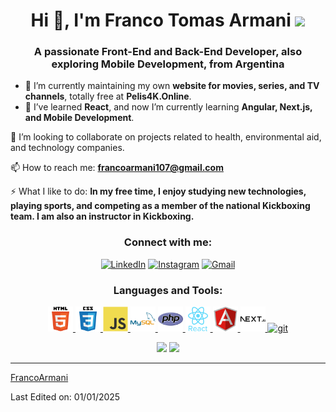 <h1 align="center">Hi 👋, I'm Franco Tomas Armani <img height="40" src="https://emoji.gg/assets/emoji/7333-parrotdance.gif"></h1>
<h3 align="center">A passionate Front-End and Back-End Developer, also exploring Mobile Development, from Argentina</h3>

- 🔭 I’m currently maintaining my own **website for movies, series, and TV channels**, totally free at **Pelis4K.Online**.
- 🌱 I’ve learned **React**, and now I’m currently learning **Angular, Next.js, and Mobile Development**.

👯 I’m looking to collaborate on projects related to health, environmental aid, and technology companies.

📫 How to reach me: **francoarmani107@gmail.com**

⚡ What I like to do: **In my free time, I enjoy studying new technologies, playing sports, and competing as a member of the national Kickboxing team. I am also an instructor in Kickboxing.**

<h3 align="center">Connect with me:</h3>
<div align="center">

[![LinkedIn](https://img.shields.io/badge/LinkedIn-0077B5?style=for-the-badge&logo=linkedin&logoColor=white)](https://www.linkedin.com/in/franco-armani-993a36234/)
[![Instagram](https://img.shields.io/badge/Instagram-E4405F?style=for-the-badge&logo=instagram&logoColor=white)](https://www.instagram.com/fran.armani_/?igsh=MW9hcGJxbnY0dTRkOA%3D%3D)
[![Gmail](https://img.shields.io/badge/Gmail-D14836?style=for-the-badge&logo=gmail&logoColor=white)](mailto:francoarmani107@gmail.com)

</div>

<h3 align="center">Languages and Tools:</h3>

<p align="center"> 
  <a href="https://www.w3.org/html/" target="_blank"> 
    <img src="https://raw.githubusercontent.com/devicons/devicon/master/icons/html5/html5-original-wordmark.svg" alt="html5" width="40" height="40"/> 
  </a>
  <a href="https://www.w3schools.com/css/" target="_blank"> 
    <img src="https://raw.githubusercontent.com/devicons/devicon/master/icons/css3/css3-original-wordmark.svg" alt="css3" width="40" height="40"/> 
  </a> 
  <a href="https://www.python.org" target="_blank"> 
    <img src="https://raw.githubusercontent.com/devicons/devicon/master/icons/javascript/javascript-original.svg" alt="javascript" width="40" height="40"/> 
  </a> 
  <a href="https://www.mysql.com/" target="_blank"> 
    <img src="https://raw.githubusercontent.com/devicons/devicon/master/icons/mysql/mysql-original-wordmark.svg" alt="mysql" width="40" height="40"/> 
  </a>
  <a href="https://www.php.net/" target="_blank"> 
    <img src="https://raw.githubusercontent.com/devicons/devicon/master/icons/php/php-original.svg" alt="php" width="40" height="40"/> 
  </a> 
  <a href="https://reactjs.org/" target="_blank"> 
    <img src="https://raw.githubusercontent.com/devicons/devicon/master/icons/react/react-original-wordmark.svg" alt="react" width="40" height="40"/> 
  </a> 
  <a href="https://angular.io/" target="_blank"> 
    <img src="https://raw.githubusercontent.com/devicons/devicon/master/icons/angularjs/angularjs-original.svg" alt="angular" width="40" height="40"/> 
  </a>
  <a href="https://nextjs.org/" target="_blank"> 
    <img src="https://raw.githubusercontent.com/devicons/devicon/master/icons/nextjs/nextjs-original-wordmark.svg" alt="nextjs" width="40" height="40"/> 
  </a>
  <a href="https://git-scm.com/" target="_blank"> 
    <img src="https://www.vectorlogo.zone/logos/git-scm/git-scm-icon.svg" alt="git" width="40" height="40"/> 
  </a>
</p>

<p align= "center">
  <img height= "150" src="https://github-readme-stats.vercel.app/api?username=franarmani&theme=react&show_icons=true&include_all_commits=true" />
  <img height= "150" src="https://github-readme-stats.vercel.app/api/top-langs/?username=franarmani&theme=react&layout=compact" />
</p>

------

[FrancoArmani](https://github.com/franarmani)

Last Edited on: 01/01/2025
